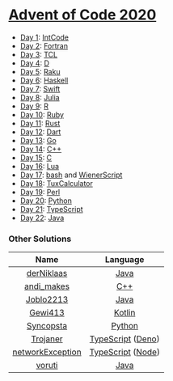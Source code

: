 # [Advent of Code 2020](https://adventofcode.com/2020/)

  * [Day 1](day01/README.md): [IntCode](https://esolangs.org/wiki/Intcode)
  * [Day 2](day02/README.md): [Fortran](https://en.wikipedia.org/wiki/Fortran)
  * [Day 3](day03/README.md): [TCL](https://en.wikipedia.org/wiki/Tcl)
  * [Day 4](day04/README.md): [D](https://en.wikipedia.org/wiki/D_(programming_language))
  * [Day 5](day05/README.md): [Raku](https://en.wikipedia.org/wiki/Raku_(programming_language))
  * [Day 6](day06/README.md): [Haskell](https://en.wikipedia.org/wiki/Haskell_(programming_language))
  * [Day 7](day07/README.md): [Swift](https://en.wikipedia.org/wiki/Swift_(programming_language))
  * [Day 8](day08/README.md): [Julia](https://en.wikipedia.org/wiki/Julia_(programming_language))
  * [Day 9](day09/README.md): [R](https://en.wikipedia.org/wiki/R_(programming_language))
  * [Day 10](day10/README.md): [Ruby](https://en.wikipedia.org/wiki/Ruby_(programming_language))
  * [Day 11](day11/README.md): [Rust](https://en.wikipedia.org/wiki/Rust_(programming_language))
  * [Day 12](day12/README.md): [Dart](https://en.wikipedia.org/wiki/Dart_(programming_language))
  * [Day 13](day13/README.md): [Go](https://en.wikipedia.org/wiki/Go_(programming_language))
  * [Day 14](day14/README.md): [C++](https://en.wikipedia.org/wiki/C++)
  * [Day 15](day15/README.md): [C](https://en.wikipedia.org/wiki/C_(programming_language))
  * [Day 16](day16/README.md): [Lua](https://en.wikipedia.org/wiki/Lua_(programming_language))
  * [Day 17](day17/README.md): [bash](https://en.wikipedia.org/wiki/Bash_(Unix_shell)) and [WienerScript](https://github.com/pichsenmeister/WienerScript)
  * [Day 18](day18/README.md): [TuxCalculator](https://github.com/noeppi-noeppi/TuxCalculator)
  * [Day 19](day19/README.md): [Perl](https://en.wikipedia.org/wiki/Perl)
  * [Day 20](day20/README.md): [Python](https://en.wikipedia.org/wiki/Python_(programming_language))
  * [Day 21](day21/README.md): [TypeScript](https://en.wikipedia.org/wiki/TypeScript)
  * [Day 22](day22/README.md): [Java](https://en.wikipedia.org/wiki/Java_(programming_language))

### Other Solutions

| Name | Language |
|:---:|:---:|
| [derNiklaas](https://github.com/derNiklaas/AoC-2020) | [Java](https://en.wikipedia.org/wiki/Java_(programming_language)) |
| [andi_makes](https://github.com/andi-makes/aoc2020) | [C++](https://en.wikipedia.org/wiki/C++) |
| [Joblo2213](https://github.com/joblo2213/AdventOfCode2020) | [Java](https://en.wikipedia.org/wiki/Java_(programming_language)) |
| [Gewi413](https://github.com/Gewi413/AdventOfCode) | [Kotlin](https://en.wikipedia.org/wiki/Kotlin_(programming_language)) |
| [Syncopsta](https://github.com/syncopsta/aoc_2020) | [Python](https://en.wikipedia.org/wiki/Python_(programming_language)) |
| [Trojaner](https://github.com/TrojanerHD/AdventofCode2020) | [TypeScript](https://en.wikipedia.org/wiki/TypeScript) ([Deno](https://en.wikipedia.org/wiki/Deno_(software))) |
| [networkException](https://github.com/networkException/AdventOfCode) | [TypeScript](https://en.wikipedia.org/wiki/TypeScript) ([Node](https://en.wikipedia.org/wiki/Node.js)) |
| [voruti](https://github.com/voruti/MyAoCSolutions) | [Java](https://en.wikipedia.org/wiki/Java_(programming_language)) |